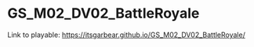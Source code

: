 # GS_M02_DV02_BattleRoyale

Link to playable: https://itsgarbear.github.io/GS_M02_DV02_BattleRoyale/
